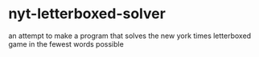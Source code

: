 # nyt-letterboxed-solver
an attempt to make a program that solves the new york times letterboxed game in the fewest words possible
